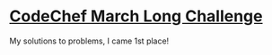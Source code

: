 
# [CodeChef March Long Challenge](https://www.codechef.com/MARCH20B?order=desc&sortBy=successful_submissions)

My solutions to problems, I came 1st place!
